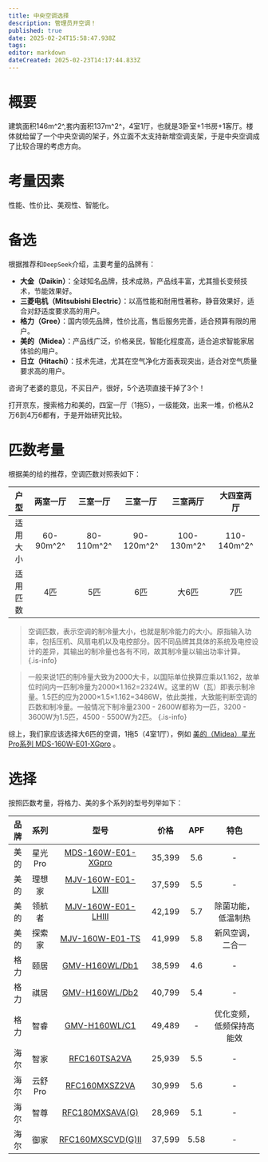 ```yaml
---
title: 中央空调选择
description: 管理员开空调！
published: true
date: 2025-02-24T15:58:47.938Z
tags: 
editor: markdown
dateCreated: 2025-02-23T14:17:44.833Z
---
```


# 概要
建筑面积146m^2^,套内面积137m^2^，4室1厅，也就是3卧室+1书房+1客厅。楼体就给留了一个中央空调的架子，外立面不太支持新增空调支架，于是中央空调成了比较合理的考虑方向。

# 考量因素
性能、性价比、美观性、智能化。

# 备选
根据推荐和`DeepSeek`介绍，主要考量的品牌有：
- **大金（Daikin）**：全球知名品牌，技术成熟，产品线丰富，尤其擅长变频技术，节能效果好。
- **三菱电机（Mitsubishi Electric）**：以高性能和耐用性著称，静音效果好，适合对舒适度要求高的用户。
- **格力（Gree）**：国内领先品牌，性价比高，售后服务完善，适合预算有限的用户。
- **美的（Midea）**：产品线广泛，价格亲民，智能化程度高，适合追求智能家居体验的用户。
- **日立（Hitachi）**：技术先进，尤其在空气净化方面表现突出，适合对空气质量要求高的用户。

咨询了老婆的意见，不买日产，很好，5个选项直接干掉了3个！

打开京东，搜索格力和美的，四室一厅（1拖5），一级能效，出来一堆，价格从2万6到4万6都有，于是开始研究比较。

# 匹数考量
根据美的给的推荐，空调匹数对照表如下：

|户型|两室一厅|三室一厅|三室一厅|三室两厅|大四室两厅|
|:---:|:---:|:---:|:---:|:---:|:---:|
|适用大小|60-90m^2^|80-110m^2^|90-120m^2^|100-130m^2^|110-140m^2^|
|适用匹数|4匹|5匹|6匹|大6匹|7匹|

> 空调匹数，表示空调的制冷量大小，也就是制冷能力的大小。原指输入功率，包括压机、风扇电机以及电控部分。因不同品牌其具体的系统及电控设计的差异，其输出的制冷量也各有不同，故其制冷量以输出功率计算。
{.is-info}

> 一般来说1匹的制冷量大致为2000大卡，以国际单位换算应乘以1.162，故单位时间内一匹制冷量为2000×1.162=2324W。这里的W（瓦）即表示制冷量。1.5匹的应为2000×1.5×1.162=3486W，依此类推，大致能判断空调的匹数和制冷量。一般情况下制冷量2300 - 2600W都称为一匹，3200 - 3600W为1.5匹，4500 - 5500W为2匹。
{.is-info}

综上，我们家应该选择大6匹的空调，1拖5（4室1厅），例如 [美的（Midea）星光Pro系列 MDS-160W-E01-XGpro](https://item.jd.com/10068510291076.html) 。

# 选择

按照匹数考量，将格力、美的多个系列的型号列举如下：

|品牌|系列|型号|价格|APF|特色|
|:---:|:---:|:---:|:---:|:---:|:---:|
|美的|星光Pro|[MDS-160W-E01-XGpro](https://item.jd.com/10068510291076.html)|35,399|5.6|-|
|美的|理想家|[MJV-160W-E01-LXⅢ](https://item.jd.com/10132236544482.html)|37,599|5.5|-|
|美的|领航者|[MJV-160W-E01-LHⅢ](https://item.jd.com/100072627201.html)|42,199|5.7|除菌功能，低温制热|
|美的|探索家|[MJV-160W-E01-TS](https://item.jd.com/10127125591034.html)|41,999|5.8|新风空调，二合一|
|格力|颐居|[GMV-H160WL/Db1](https://item.jd.com/10126298076195.html)|38,599|4.6|-|
|格力|祺居|[GMV-H160WL/Db2](https://item.jd.com/10098442556299.html)|40,799|5.4|-|
|格力|智睿|[GMV-H160WL/C1](https://item.jd.com/10055980647029.html)|49,489|-|优化变频，低频保持高能效|
|海尔|智家|[RFC160TSA2VA](https://item.jd.com/10096495388001.html)|25,939|5.5|-|
|海尔|云舒Pro|[RFC160MXSZ2VA](https://item.jd.com/10134802529667.html)|30,999|5.6|-|
|海尔|智尊|[RFC180MXSAVA(G)](https://item.jd.com/10136924262916.html)|28,969|5.1|-|
|海尔|御家|[RFC160MXSCVD(G)II](https://item.jd.com/10117049819545.html)|37,599|5.58|-|

